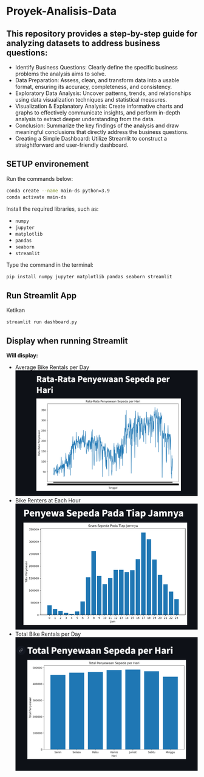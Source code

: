 # Proyek-Analisis-Data

## This repository provides a step-by-step guide for analyzing datasets to address business questions:

- Identify Business Questions: Clearly define the specific business problems the analysis aims to solve.
- Data Preparation: Assess, clean, and transform data into a usable format, ensuring its accuracy, completeness, and consistency.
- Exploratory Data Analysis: Uncover patterns, trends, and relationships using data visualization techniques and statistical measures.
- Visualization & Explanatory Analysis: Create informative charts and graphs to effectively communicate insights, and perform in-depth analysis to extract deeper understanding from the data.
- Conclusion: Summarize the key findings of the analysis and draw meaningful conclusions that directly address the business questions.
- Creating a Simple Dashboard: Utilize Streamlit to construct a straightforward and user-friendly dashboard.


## SETUP environement

Run the commands below:
```bash
conda create --name main-ds python=3.9
conda activate main-ds
```
Install the required libraries, such as:

- `numpy`
- `jupyter`
- `matplotlib`
- `pandas`
- `seaborn`
- `streamlit`

Type the command in the terminal:
```bash
pip install numpy jupyter matplotlib pandas seaborn streamlit
```
## Run Streamlit App
Ketikan
```
streamlit run dashboard.py
```

## Display when running Streamlit

**Will display:**
- Average Bike Rentals per Day
  ![Alt Text](assets/avg.png)
- Bike Renters at Each Hour
  ![Alt Text](assets/per_hour.png)
- Total Bike Rentals per Day
  ![Alt Text](assets/per_day.png)
